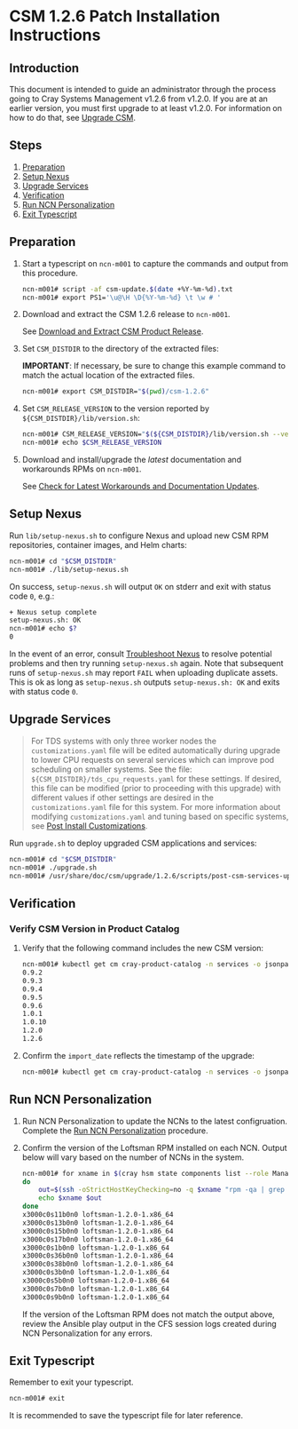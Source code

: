 # CSM 1.2.6 Patch Installation Instructions

## Introduction

This document is intended to guide an administrator through the process going to Cray Systems Management v1.2.6 from v1.2.0. If you are at an earlier version, you must first upgrade to at least v1.2.0. For information on how to do that, see [Upgrade CSM](../index.md).

## Steps

1. [Preparation](#preparation)
1. [Setup Nexus](#setup-nexus)
1. [Upgrade Services](#upgrade-services)
1. [Verification](#verification)
1. [Run NCN Personalization](#run-ncn-personalization)
1. [Exit Typescript](#exit-typescript)

<a name="preparation"></a>

## Preparation

1. Start a typescript on `ncn-m001` to capture the commands and output from this procedure.

   ```bash
   ncn-m001# script -af csm-update.$(date +%Y-%m-%d).txt
   ncn-m001# export PS1='\u@\H \D{%Y-%m-%d} \t \w # '
   ```

1. Download and extract the CSM 1.2.6 release to `ncn-m001`.

   See [Download and Extract CSM Product Release](../../update_product_stream/index.md#download-and-extract).

1. Set `CSM_DISTDIR` to the directory of the extracted files:

   **IMPORTANT**: If necessary, be sure to change this example command to match the actual location of the extracted files.

   ```bash
   ncn-m001# export CSM_DISTDIR="$(pwd)/csm-1.2.6"
   ```

1. Set `CSM_RELEASE_VERSION` to the version reported by `${CSM_DISTDIR}/lib/version.sh`:

   ```bash
   ncn-m001# CSM_RELEASE_VERSION="$(${CSM_DISTDIR}/lib/version.sh --version)"
   ncn-m001# echo $CSM_RELEASE_VERSION
   ```

1. Download and install/upgrade the _latest_ documentation and workarounds RPMs on `ncn-m001`.

   See [Check for Latest Workarounds and Documentation Updates](../../update_product_stream/index.md#workarounds).

<a name="setup-nexus"></a>

## Setup Nexus

Run `lib/setup-nexus.sh` to configure Nexus and upload new CSM RPM
repositories, container images, and Helm charts:

```bash
ncn-m001# cd "$CSM_DISTDIR"
ncn-m001# ./lib/setup-nexus.sh
```

On success, `setup-nexus.sh` will output `OK` on stderr and exit with status
code `0`, e.g.:

```bash
+ Nexus setup complete
setup-nexus.sh: OK
ncn-m001# echo $?
0
```

In the event of an error, consult [Troubleshoot Nexus](../../operations/package_repository_management/Troubleshoot_Nexus.md)
to resolve potential problems and then try running `setup-nexus.sh` again. Note that subsequent runs of `setup-nexus.sh` may
report `FAIL` when uploading duplicate assets. This is ok as long as `setup-nexus.sh` outputs `setup-nexus.sh: OK` and exits
with status code `0`.

<a name="upgrade-services"></a>

## Upgrade Services

> For TDS systems with only three worker nodes the `customizations.yaml` file will be edited automatically during upgrade to lower CPU requests on several services which can improve pod scheduling on smaller systems. See the file: `${CSM_DISTDIR}/tds_cpu_requests.yaml` for these settings. If desired, this file can be modified (prior to proceeding with this upgrade) with different values if other settings are desired in the `customizations.yaml` file for this system. For more information about modifying `customizations.yaml` and tuning based on specific systems, see [Post Install Customizations](https://github.com/Cray-HPE/docs-csm/blob/release/1.0/operations/CSM_product_management/Post_Install_Customizations.md).

Run `upgrade.sh` to deploy upgraded CSM applications and services:

```bash
ncn-m001# cd "$CSM_DISTDIR"
ncn-m001# ./upgrade.sh
ncn-m001# /usr/share/doc/csm/upgrade/1.2.6/scripts/post-csm-services-upgrade
```

<a name="verification"></a>

## Verification

### Verify CSM Version in Product Catalog

1. Verify that the following command includes the new CSM version:

   ```bash
   ncn-m001# kubectl get cm cray-product-catalog -n services -o jsonpath='{.data.csm}' | yq r -j - | jq -r 'to_entries[] | .key' | sort -V
   0.9.2
   0.9.3
   0.9.4
   0.9.5
   0.9.6
   1.0.1
   1.0.10
   1.2.0
   1.2.6
   ```

1. Confirm the `import_date` reflects the timestamp of the upgrade:

   ```bash
   ncn-m001# kubectl get cm cray-product-catalog -n services -o jsonpath='{.data.csm}' | yq r  - '"1.0.10".configuration.import_date'
   ```

<a name="run-ncn-personalization"></a>

## Run NCN Personalization

1. Run NCN Personalization to update the NCNs to the latest configruation.
   Complete the [Run NCN Personalization](../../operations/CSM_product_management/Configure_Non-Compute_Nodes_with_CFS.md#run-ncn-personalization)
   procedure.

1. Confirm the version of the Loftsman RPM installed on each NCN. Output below
   will vary based on the number of NCNs in the system.

   ```bash
   ncn-m001# for xname in $(cray hsm state components list --role Management --format json | jq -r .Components[].ID);
   do
       out=$(ssh -oStrictHostKeyChecking=no -q $xname "rpm -qa | grep loftsman")
       echo $xname $out
   done
   x3000c0s11b0n0 loftsman-1.2.0-1.x86_64
   x3000c0s13b0n0 loftsman-1.2.0-1.x86_64
   x3000c0s15b0n0 loftsman-1.2.0-1.x86_64
   x3000c0s17b0n0 loftsman-1.2.0-1.x86_64
   x3000c0s1b0n0 loftsman-1.2.0-1.x86_64
   x3000c0s36b0n0 loftsman-1.2.0-1.x86_64
   x3000c0s38b0n0 loftsman-1.2.0-1.x86_64
   x3000c0s3b0n0 loftsman-1.2.0-1.x86_64
   x3000c0s5b0n0 loftsman-1.2.0-1.x86_64
   x3000c0s7b0n0 loftsman-1.2.0-1.x86_64
   x3000c0s9b0n0 loftsman-1.2.0-1.x86_64
   ```

   If the version of the Loftsman RPM does not match the output above, review
   the Ansible play output in the CFS session logs created during NCN
   Personalization for any errors.

<a name="exit-typescript"></a>

## Exit Typescript

Remember to exit your typescript.

```bash
ncn-m001# exit
```

It is recommended to save the typescript file for later reference.
